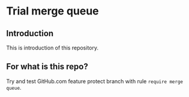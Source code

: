 # Trial merge queue

## Introduction

This is introduction of this repository.

## For what is this repo?

Try and test GitHub.com feature protect branch with rule `require merge queue`.
